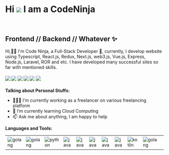 Hi ![](https://user-images.githubusercontent.com/18350557/176309783-0785949b-9127-417c-8b55-ab5a4333674e.gif) I am a CodeNinja
=======================================================================================================================================
<br/>

Frontend // Backend // Whatever ✨
-------------------------------------------

Hi,👋🏽 I'm Code Ninja, a Full-Stack Developer 🚀, currently, I develop website using Typescript, React.js, Redux, Next.js, web3.js, Vue.js, Express, Node.js, Laravel, ROR and etc.
I have developed many successful sites so far with mentioned skills.

####      ![](https://img.shields.io/badge/Typescript-%3C%2F%3E-blueviolet) ![](https://img.shields.io/badge/React-%3C%2F%3E-blueviolet) ![](https://img.shields.io/badge/Next-%3C%2F%3E-blueviolet) ![](https://img.shields.io/badge/Laravel-%3C%2F%3E-blueviolet) ![](https://img.shields.io/badge/Web3.js-%7C-yellowgreen) ![](https://img.shields.io/badge/Cryptocurrency-%7C-ff69b4)

**Talking about Personal Stuffs:**

- 👨🏽‍💻 I’m currently working as a freelancer on various freelancing platform
- 🌱 I’m currently learning Cloud Computing
- 📫 Ask me about anything, I am happy to help


**Languages and Tools:**   
<table>
   <tr>
        <td><img src="https://cdn.jsdelivr.net/gh/devicons/devicon/icons/typescript/typescript-original.svg" alt="golang" height="36"></td>
        <td><img src="https://cdn.jsdelivr.net/gh/devicons/devicon/icons/javascript/javascript-original.svg" alt="golang" height="36"></td>
        <td><img src="https://cdn.jsdelivr.net/gh/devicons/devicon/icons/react/react-original.svg" alt="python" height="36"></td>
        <td><img src="https://raw.githubusercontent.com/danielcranney/readme-generator/main/public/icons/skills/nextjs-colored.svg" alt="java" height="36"></td>
        <td><img src="https://cdn.jsdelivr.net/gh/devicons/devicon/icons/vuejs/vuejs-original.svg" alt="java" height="36"></td>
        <td><img src="https://raw.githubusercontent.com/danielcranney/readme-generator/main/public/icons/skills/sass-colored.svg" alt="java" height="36"></td>
        <td><img src="https://raw.githubusercontent.com/danielcranney/readme-generator/main/public/icons/skills/tailwindcss-colored.svg" alt="java" height="36"></td>
        <td><img src="https://raw.githubusercontent.com/danielcranney/readme-generator/main/public/icons/skills/figma-colored.svg" alt="java" height="36"></td>
        <td><img src="https://cdn.jsdelivr.net/gh/devicons/devicon/icons/redux/redux-original.svg" alt="kotlin" height="36"></td>
        <td><img src="https://cdn.jsdelivr.net/gh/devicons/devicon/icons/nodejs/nodejs-original.svg" alt="golang" height="36"></td>
        <td><img src="https://github.com/kroim/profile/blob/master/icons/icon_solidity.png?raw=true" alt="android" height="36"></td>
        <td><img src="https://github.com/kroim/profile/blob/master/icons/icon_metamask.png?raw=true" alt="golang" height="36"></td>
        <td><img src="https://github.com/kroim/profile/blob/master/icons/icon_truffle.png?raw=true" alt="golang" height="36"></td>
        <td><img src="https://seeklogo.com/images/H/hardhat-logo-888739EBB4-seeklogo.com.png" alt="golang" height="36"></td>
        <td><img src="https://storage.googleapis.com/opensea-static/Logomark/Logomark-Blue.svg" alt="golang" height="36"></td>
        <td><img src="https://www.pngall.com/wp-content/uploads/10/PancakeSwap-Crypto-Logo-PNG.png" alt="golang" height="36"></td>
    </tr>
</table>

